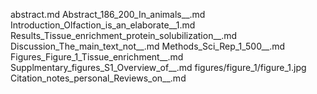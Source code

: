 abstract.md
Abstract_186_200_In_animals__.md
Introduction_Olfaction_is_an_elaborate__1.md
Results_Tissue_enrichment_protein_solubilization__.md
Discussion_The_main_text_not__.md
Methods_Sci_Rep_1_500__.md
Figures_Figure_1_Tissue_enrichment__.md
Supplmentary_figures_S1_Overview_of__.md
figures/figure_1/figure_1.jpg
Citation_notes_personal_Reviews_on__.md
